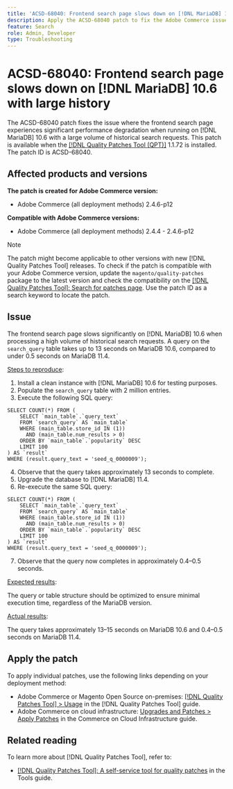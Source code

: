 ```yaml
---
title: 'ACSD-68040: Frontend search page slows down on [!DNL MariaDB] 10.6 with large history'
description: Apply the ACSD-68040 patch to fix the Adobe Commerce issue where the frontend search page experiences significant performance degradation when running on MariaDB 10.6 with a large volume of historical search requests.
feature: Search
role: Admin, Developer
type: Troubleshooting
---
```


# ACSD-68040: Frontend search page slows down on [!DNL MariaDB] 10.6 with large history

The ACSD-68040 patch fixes the issue where the frontend search page experiences significant performance degradation when running on [!DNL MariaDB] 10.6 with a large volume of historical search requests. This patch is available when the [[!DNL Quality Patches Tool (QPT)]](/help/tools/quality-patches-tool/quality-patches-tool-to-self-serve-quality-patches.md) 1.1.72 is installed. The patch ID is ACSD-68040.

## Affected products and versions

**The patch is created for Adobe Commerce version:**

* Adobe Commerce (all deployment methods) 2.4.6-p12

**Compatible with Adobe Commerce versions:**

* Adobe Commerce (all deployment methods) 2.4.4 - 2.4.6-p12

>[!NOTE]
>
>The patch might become applicable to other versions with new [!DNL Quality Patches Tool] releases. To check if the patch is compatible with your Adobe Commerce version, update the `magento/quality-patches` package to the latest version and check the compatibility on the [[!DNL Quality Patches Tool]: Search for patches page](https://experienceleague.adobe.com/tools/commerce-quality-patches/index.html). Use the patch ID as a search keyword to locate the patch.

## Issue

The frontend search page slows significantly on [!DNL MariaDB] 10.6 when processing a high volume of historical search requests. A query on the `search_query` table takes up to 13 seconds on MariaDB 10.6, compared to under 0.5 seconds on MariaDB 11.4.

<u>Steps to reproduce</u>:

1. Install a clean instance with [!DNL MariaDB] 10.6 for testing purposes.
2. Populate the `search_query` table with 2 million entries.
3. Execute the following SQL query:

```
SELECT COUNT(*) FROM (
    SELECT `main_table`.`query_text`
    FROM `search_query` AS `main_table`
    WHERE (main_table.store_id IN (1))
      AND (main_table.num_results > 0)
    ORDER BY `main_table`.`popularity` DESC
    LIMIT 100
) AS `result`
WHERE (result.query_text = 'seed_q_0000009');
```

4. Observe that the query takes approximately 13 seconds to complete.
5. Upgrade the database to [!DNL MariaDB] 11.4.
6. Re-execute the same SQL query:

```
SELECT COUNT(*) FROM (
    SELECT `main_table`.`query_text`
    FROM `search_query` AS `main_table`
    WHERE (main_table.store_id IN (1))
      AND (main_table.num_results > 0)
    ORDER BY `main_table`.`popularity` DESC
    LIMIT 100
) AS `result`
WHERE (result.query_text = 'seed_q_0000009'); 
```

7. Observe that the query now completes in approximately 0.4–0.5 seconds.

<u>Expected results</u>:

The query or table structure should be optimized to ensure minimal execution time, regardless of the MariaDB version.

<u>Actual results</u>:

The query takes approximately 13–15 seconds on MariaDB 10.6 and 0.4–0.5 seconds on MariaDB 11.4.

## Apply the patch

To apply individual patches, use the following links depending on your deployment method:

* Adobe Commerce or Magento Open Source on-premises: [[!DNL Quality Patches Tool] > Usage](/help/tools/quality-patches-tool/usage.md) in the [!DNL Quality Patches Tool] guide.
* Adobe Commerce on cloud infrastructure: [Upgrades and Patches > Apply Patches](https://experienceleague.adobe.com/docs/commerce-cloud-service/user-guide/develop/upgrade/apply-patches.html) in the Commerce on Cloud Infrastructure guide.

## Related reading

To learn more about [!DNL Quality Patches Tool], refer to:

* [[!DNL Quality Patches Tool]: A self-service tool for quality patches](/help/tools/quality-patches-tool/quality-patches-tool-to-self-serve-quality-patches.md) in the Tools guide.
